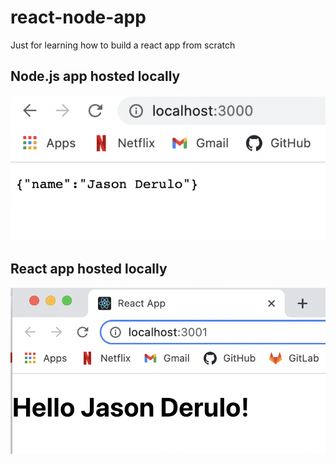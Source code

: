 # react-node-app
Just for learning how to build a react app from scratch

## Node.js app hosted locally
![example](https://github.com/deanhoperobertson/react-node-app/blob/main/localhost.png)

## React app hosted locally
![example](https://github.com/deanhoperobertson/react-node-app/blob/main/localhost2.png)